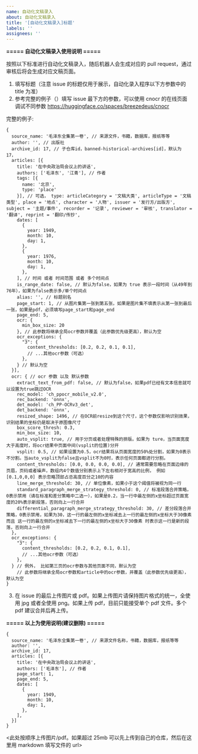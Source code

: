 ```yaml
---
name: 自动化文稿录入
about: 自动化文稿录入
title: '[自动化文稿录入]标题'
labels: ''
assignees: ''
---
```


**===== 自动化文稿录入使用说明 =====**

按照以下标准进行自动化文稿录入，随后机器人会生成对应的 pull request，通过审核后将会生成对应文稿页面。

1. 填写标题（注意 issue 的标题仅用于展示，自动化录入程序以下方参数中的 title 为准）
2. 参考完整的例子（）填写 issue 最下方的参数，可以使用 cnocr 的在线页面调试不同参数 https://huggingface.co/spaces/breezedeus/cnocr

完整的例子:

```
{
  source_name: '毛泽东全集第一卷', // 来源文件，书籍，数据库，报纸等等
  author: '', // 出版社
  archive_id: 17, // 子仓库id，banned-historical-archives[id]，默认为 17，
  articles: [{
    title: '在中央政治局会议上的讲话',
    authors: ['毛泽东', '江青'], // 作者
    tags: [{
      name: '北京',
      type: 'place'
    }], // 可选， type: articleCategory = '文稿大类', articleType = '文稿类型', place = '地点', character = '人物', issuer = '发行方/出版方', subject = '主题/事件', recorder = '记录', reviewer = '审核', translator = '翻译', reprint = '翻印/传抄',
    dates: [
      {
        year: 1949,
        month: 10,
        day: 1,
      },
      {
        year: 1976,
        month: 10,
        day: 1,
      },
    ], // 时间 或者 时间范围 或者 多个时间点
    is_range_date: false, // 默认为false，如果为 true 表示一段时间（从49年到76年），如果为false表示多/单个时间点
    alias: '', // 标题别名
    page_start: 1, // 从图片集第一张到第五张，如果是图片集不填表示从第一张到最后一张，如果是pdf，必须填写page_start和page_end
    page_end: 5,
    ocr: {
      min_box_size: 20
    }, // 此参数将继承全局ocr参数并覆盖（此参数优先级更高），默认为空
    ocr_exceptions: {
      "3": {
        content_thresholds: [0.2, 0.2, 0.1, 0.1],
        // ...其他ocr参数（可选）
      },
    } // 默认为空
  }],
  ocr: { // ocr 参数 以及 默认参数
    extract_text_from_pdf: false, // 默认为false，如果pdf已经有文本信息就可以设置为true跳过OCR
    rec_model: 'ch_ppocr_mobile_v2.0',
    rec_backend: 'onnx',
    det_model: 'ch_PP-OCRv3_det',
    det_backend: 'onnx',
    resized_shape: 1496, // 在OCR前resize到这个尺寸，这个参数仅影响识别效果，识别结果的坐标仍是取决于原图像尺寸
    box_score_thresh: 0.3,
    min_box_size: 10,
    auto_vsplit: true, // 用于分页或者处理特殊的排版。如果为 ture，当页面宽度大于高度时，将ocr结果中页面中间(vsplit的位置)分开
    vsplit: 0.5, // 如果设置为0.5，ocr结果将从页面宽度的50%处分割，如果为0表示不分割。当auto_vsplit为false且vsplit不为0时，表示任何页面都进行分割。
    content_thresholds: [0.0, 0.0, 0.0, 0.0], // 通常需要忽略在页面边缘的页眉，页码或者噪声，数组内4个数值分别表示上下左右相对于宽高的比例， 例如 [0.1,0,0,0] 表示忽略顶部占总高度百分之10的内容
    line_merge_threshold: 30, // 单位像素，如果小于这个阈值将被视为同一行
    standard_paragraph_merge_strategy_threshold: 0, // 标准段落合并策略，0表示禁用（请在标准和差分策略中二选一），如果是0.2，当一行中最左侧的x坐标超过页面宽度的20%表示新段落，否则向上一行合并
    differential_paragraph_merge_strategy_threshold: 30, // 差分段落合并策略，0表示禁用，如果为30，这一行的最左侧的x坐标减去上一行的最左侧的x坐标大于30像素 而且 这一行的最左侧的x坐标减去下一行的最左侧的x坐标大于30像素 时表示这一行是新的段落，否则向上一行合并
  },
  ocr_exceptions: {
    "3": {
      content_thresholds: [0.2, 0.2, 0.1, 0.1],
      // ...其他ocr参数（可选）
    },
  } // 例外， 比如第三页的ocr参数与其他页面不同，默认为空
    // 此参数将继承全局ocr参数和article中的ocr参数，并覆盖（此参数优先级更高），默认为空
}
```

3. 在 issue 的最后上传图片或 pdf。如果上传图片请保持图片格式的统一，全使用 jpg 或者全使用 png。如果上传 pdf，目前只能接受单个 pdf 文件。多个 pdf 建议合并后再上传。

**===== 以上为使用说明(建议删除) =====**

```
{
  source_name: '毛泽东全集第一卷', // 来源文件名称，书籍，数据库，报纸等等
  author: '',
  archive_id: 17,
  articles: [{
    title: '在中央政治局会议上的讲话',
    authors: ['毛泽东'], // 作者
    page_start: 1,
    page_end: 5,
    dates: [
      {
        year: 1949,
        month: 10,
        day: 1,
      },
    ],
  }]
}
```

<此处按顺序上传图片/pdf。如果超过 25mb 可以先上传到自己的仓库，然后在这里用 markdown 填写文件的 url>
